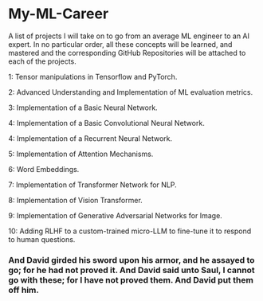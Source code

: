 # My-ML-Career
A list of projects I will take on to go from an average ML engineer to an AI expert.
In no particular order, all these concepts will be learned, and mastered and the corresponding GitHub Repositories will be attached to each of the projects.

1: Tensor manipulations in Tensorflow and PyTorch.

2: Advanced Understanding and Implementation of ML evaluation metrics.

3: Implementation of a Basic Neural Network.

4: Implementation of a Basic Convolutional Neural Network.

4: Implementation of a Recurrent Neural Network.

5: Implementation of Attention Mechanisms.

6: Word Embeddings.

7: Implementation of Transformer Network for NLP.

8: Implementation of Vision Transformer.

9: Implementation of Generative Adversarial Networks for Image.

10: Adding RLHF to a custom-trained micro-LLM to fine-tune it to respond to human questions.

### And David girded his sword upon his armor, and he assayed to go; for he had not proved it. And David said unto Saul, I cannot go with these; for I have not proved them. And David put them off him.
